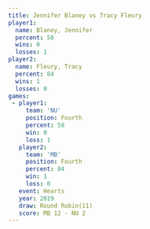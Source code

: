 ```yaml
---
title: Jennifer Blaney vs Tracy Fleury
player1:                
  name: Blaney, Jennifer
  percent: 58           
  wins: 0               
  losses: 1             
player2:                
  name: Fleury, Tracy   
  percent: 84           
  wins: 1               
  losses: 0             
games:
 - player1:          
     team: 'NU'      
     position: Fourth
     percent: 58     
     win: 0          
     loss: 1         
   player2:          
     team: 'MB'      
     position: Fourth
     percent: 84     
     win: 1          
     loss: 0         
   event: Hearts        
   year: 2019           
   draw: Round Robin(11)
   score: MB 12 - NU 2  
---
```

